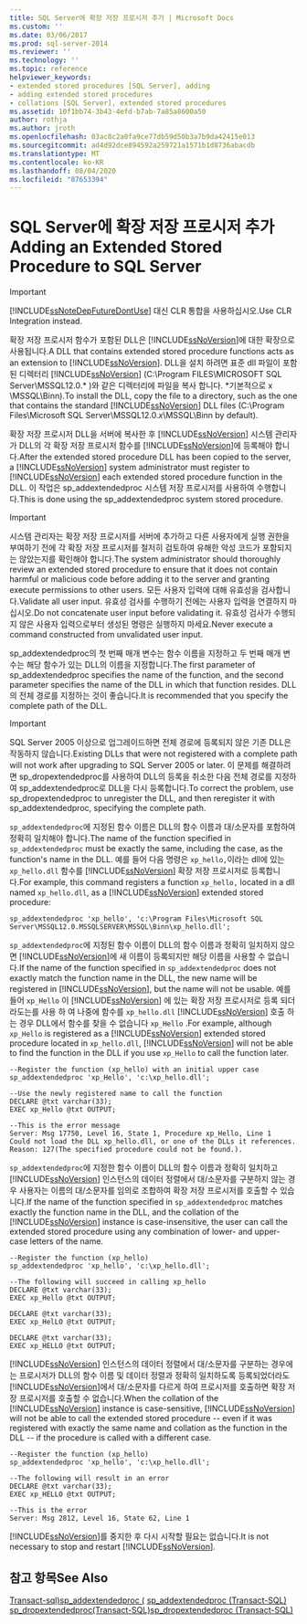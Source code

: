 ```yaml
---
title: SQL Server에 확장 저장 프로시저 추가 | Microsoft Docs
ms.custom: ''
ms.date: 03/06/2017
ms.prod: sql-server-2014
ms.reviewer: ''
ms.technology: ''
ms.topic: reference
helpviewer_keywords:
- extended stored procedures [SQL Server], adding
- adding extended stored procedures
- collations [SQL Server], extended stored procedures
ms.assetid: 10f1bb74-3b43-4efd-b7ab-7a85a8600a50
author: rothja
ms.author: jroth
ms.openlocfilehash: 03ac8c2a0fa9ce77db59d50b3a7b9da42415e013
ms.sourcegitcommit: ad4d92dce894592a259721a1571b1d8736abacdb
ms.translationtype: MT
ms.contentlocale: ko-KR
ms.lasthandoff: 08/04/2020
ms.locfileid: "87653394"
---
```

# <a name="adding-an-extended-stored-procedure-to-sql-server"></a><span data-ttu-id="826a2-102">SQL Server에 확장 저장 프로시저 추가</span><span class="sxs-lookup"><span data-stu-id="826a2-102">Adding an Extended Stored Procedure to SQL Server</span></span>
    
> [!IMPORTANT]  
>  [!INCLUDE[ssNoteDepFutureDontUse](../../includes/ssnotedepfuturedontuse-md.md)] <span data-ttu-id="826a2-103">대신 CLR 통합을 사용하십시오.</span><span class="sxs-lookup"><span data-stu-id="826a2-103">Use CLR Integration instead.</span></span>  
  
 <span data-ttu-id="826a2-104">확장 저장 프로시저 함수가 포함된 DLL은 [!INCLUDE[ssNoVersion](../../includes/ssnoversion-md.md)]에 대한 확장으로 사용됩니다.</span><span class="sxs-lookup"><span data-stu-id="826a2-104">A DLL that contains extended stored procedure functions acts as an extension to [!INCLUDE[ssNoVersion](../../includes/ssnoversion-md.md)].</span></span> <span data-ttu-id="826a2-105">DLL을 설치 하려면 표준 dll 파일이 포함 된 디렉터리 [!INCLUDE[ssNoVersion](../../includes/ssnoversion-md.md)] (C:\Program FILES\MICROSOFT SQL Server\MSSQL12.0.\* )와 같은 디렉터리에 파일을 복사 합니다. \*기본적으로 x \MSSQL\Binn).</span><span class="sxs-lookup"><span data-stu-id="826a2-105">To install the DLL, copy the file to a directory, such as the one that contains the standard [!INCLUDE[ssNoVersion](../../includes/ssnoversion-md.md)] DLL files (C:\Program Files\Microsoft SQL Server\MSSQL12.0.*x*\MSSQL\Binn by default).</span></span>  
  
 <span data-ttu-id="826a2-106">확장 저장 프로시저 DLL을 서버에 복사한 후 [!INCLUDE[ssNoVersion](../../includes/ssnoversion-md.md)] 시스템 관리자가 DLL의 각 확장 저장 프로시저 함수를 [!INCLUDE[ssNoVersion](../../includes/ssnoversion-md.md)]에 등록해야 합니다.</span><span class="sxs-lookup"><span data-stu-id="826a2-106">After the extended stored procedure DLL has been copied to the server, a [!INCLUDE[ssNoVersion](../../includes/ssnoversion-md.md)] system administrator must register to [!INCLUDE[ssNoVersion](../../includes/ssnoversion-md.md)] each extended stored procedure function in the DLL.</span></span> <span data-ttu-id="826a2-107">이 작업은 sp_addextendedproc 시스템 저장 프로시저를 사용하여 수행합니다.</span><span class="sxs-lookup"><span data-stu-id="826a2-107">This is done using the sp_addextendedproc system stored procedure.</span></span>  
  
> [!IMPORTANT]  
>  <span data-ttu-id="826a2-108">시스템 관리자는 확장 저장 프로시저를 서버에 추가하고 다른 사용자에게 실행 권한을 부여하기 전에 각 확장 저장 프로시저를 철저히 검토하여 유해한 악성 코드가 포함되지는 않았는지를 확인해야 합니다.</span><span class="sxs-lookup"><span data-stu-id="826a2-108">The system administrator should thoroughly review an extended stored procedure to ensure that it does not contain harmful or malicious code before adding it to the server and granting execute permissions to other users.</span></span>  <span data-ttu-id="826a2-109">모든 사용자 입력에 대해 유효성을 검사합니다.</span><span class="sxs-lookup"><span data-stu-id="826a2-109">Validate all user input.</span></span> <span data-ttu-id="826a2-110">유효성 검사를 수행하기 전에는 사용자 입력을 연결하지 마십시오.</span><span class="sxs-lookup"><span data-stu-id="826a2-110">Do not concatenate user input before validating it.</span></span> <span data-ttu-id="826a2-111">유효성 검사가 수행되지 않은 사용자 입력으로부터 생성된 명령은 실행하지 마세요.</span><span class="sxs-lookup"><span data-stu-id="826a2-111">Never execute a command constructed from unvalidated user input.</span></span>  
  
 <span data-ttu-id="826a2-112">sp_addextendedproc의 첫 번째 매개 변수는 함수 이름을 지정하고 두 번째 매개 변수는 해당 함수가 있는 DLL의 이름을 지정합니다.</span><span class="sxs-lookup"><span data-stu-id="826a2-112">The first parameter of sp_addextendedproc specifies the name of the function, and the second parameter specifies the name of the DLL in which that function resides.</span></span> <span data-ttu-id="826a2-113">DLL의 전체 경로를 지정하는 것이 좋습니다.</span><span class="sxs-lookup"><span data-stu-id="826a2-113">It is recommended that you specify the complete path of the DLL.</span></span>  
  
> [!IMPORTANT]  
>  <span data-ttu-id="826a2-114">SQL Server 2005 이상으로 업그레이드하면 전체 경로에 등록되지 않은 기존 DLL은 작동하지 않습니다.</span><span class="sxs-lookup"><span data-stu-id="826a2-114">Existing DLLs that were not registered with a complete path will not work after upgrading to SQL Server 2005 or later.</span></span> <span data-ttu-id="826a2-115">이 문제를 해결하려면 sp_dropextendedproc를 사용하여 DLL의 등록을 취소한 다음 전체 경로를 지정하여 sp_addextendedproc로 DLL을 다시 등록합니다.</span><span class="sxs-lookup"><span data-stu-id="826a2-115">To correct the problem, use sp_dropextendedproc to unregister the DLL, and then reregister it with sp_addextendedproc, specifying the complete path.</span></span>  
  
 <span data-ttu-id="826a2-116">`sp_addextendedproc`에 지정된 함수 이름은 DLL의 함수 이름과 대/소문자를 포함하여 정확히 일치해야 합니다.</span><span class="sxs-lookup"><span data-stu-id="826a2-116">The name of the function specified in `sp_addextendedproc` must be exactly the same, including the case, as the function's name in the DLL.</span></span> <span data-ttu-id="826a2-117">예를 들어 다음 명령은 `xp_hello,`이라는 dll에 있는 `xp_hello.dll` 함수를 [!INCLUDE[ssNoVersion](../../includes/ssnoversion-md.md)] 확장 저장 프로시저로 등록합니다.</span><span class="sxs-lookup"><span data-stu-id="826a2-117">For example, this command registers a function `xp_hello,` located in a dll named `xp_hello.dll`, as a [!INCLUDE[ssNoVersion](../../includes/ssnoversion-md.md)] extended stored procedure:</span></span>  
  
```  
sp_addextendedproc 'xp_hello', 'c:\Program Files\Microsoft SQL Server\MSSQL12.0.MSSQLSERVER\MSSQL\Binn\xp_hello.dll';  
```  
  
 <span data-ttu-id="826a2-118">`sp_addextendedproc`에 지정된 함수 이름이 DLL의 함수 이름과 정확히 일치하지 않으면 [!INCLUDE[ssNoVersion](../../includes/ssnoversion-md.md)]에 새 이름이 등록되지만 해당 이름을 사용할 수 없습니다.</span><span class="sxs-lookup"><span data-stu-id="826a2-118">If the name of the function specified in `sp_addextendedproc` does not exactly match the function name in the DLL, the new name will be registered in [!INCLUDE[ssNoVersion](../../includes/ssnoversion-md.md)], but the name will not be usable.</span></span> <span data-ttu-id="826a2-119">예를 들어 `xp_Hello` 이 [!INCLUDE[ssNoVersion](../../includes/ssnoversion-md.md)] 에 있는 확장 저장 프로시저로 등록 되더라도는를 사용 하 여 나중에 함수를 `xp_hello.dll` [!INCLUDE[ssNoVersion](../../includes/ssnoversion-md.md)] 호출 하는 경우 DLL에서 함수를 찾을 수 없습니다 `xp_Hello` .</span><span class="sxs-lookup"><span data-stu-id="826a2-119">For example, although `xp_Hello` is registered as a [!INCLUDE[ssNoVersion](../../includes/ssnoversion-md.md)] extended stored procedure located in `xp_hello.dll`, [!INCLUDE[ssNoVersion](../../includes/ssnoversion-md.md)] will not be able to find the function in the DLL if you use `xp_Hello` to call the function later.</span></span>  
  
```  
--Register the function (xp_hello) with an initial upper case  
sp_addextendedproc 'xp_Hello', 'c:\xp_hello.dll';  
  
--Use the newly registered name to call the function  
DECLARE @txt varchar(33);  
EXEC xp_Hello @txt OUTPUT;  
  
--This is the error message  
Server: Msg 17750, Level 16, State 1, Procedure xp_Hello, Line 1  
Could not load the DLL xp_hello.dll, or one of the DLLs it references. Reason: 127(The specified procedure could not be found.).  
```  
  
 <span data-ttu-id="826a2-120">`sp_addextendedproc`에 지정한 함수 이름이 DLL의 함수 이름과 정확히 일치하고 [!INCLUDE[ssNoVersion](../../includes/ssnoversion-md.md)] 인스턴스의 데이터 정렬에서 대/소문자를 구분하지 않는 경우 사용자는 이름의 대/소문자를 임의로 조합하여 확장 저장 프로시저를 호출할 수 있습니다.</span><span class="sxs-lookup"><span data-stu-id="826a2-120">If the name of the function specified in `sp_addextendedproc` matches exactly the function name in the DLL, and the collation of the [!INCLUDE[ssNoVersion](../../includes/ssnoversion-md.md)] instance is case-insensitive, the user can call the extended stored procedure using any combination of lower- and upper-case letters of the name.</span></span>  
  
```  
--Register the function (xp_hello)  
sp_addextendedproc 'xp_hello', 'c:\xp_hello.dll';  
  
--The following will succeed in calling xp_hello  
DECLARE @txt varchar(33);  
EXEC xp_Hello @txt OUTPUT;  
  
DECLARE @txt varchar(33);  
EXEC xp_HelLO @txt OUTPUT;  
  
DECLARE @txt varchar(33);  
EXEC xp_HELLO @txt OUTPUT;  
```  
  
 <span data-ttu-id="826a2-121">[!INCLUDE[ssNoVersion](../../includes/ssnoversion-md.md)] 인스턴스의 데이터 정렬에서 대/소문자를 구분하는 경우에는 프로시저가 DLL의 함수 이름 및 데이터 정렬과 정확히 일치하도록 등록되었더라도 [!INCLUDE[ssNoVersion](../../includes/ssnoversion-md.md)]에서 대/소문자를 다르게 하여 프로시저를 호출하면 확장 저장 프로시저를 호출할 수 없습니다.</span><span class="sxs-lookup"><span data-stu-id="826a2-121">When the collation of the [!INCLUDE[ssNoVersion](../../includes/ssnoversion-md.md)] instance is case-sensitive, [!INCLUDE[ssNoVersion](../../includes/ssnoversion-md.md)] will not be able to call the extended stored procedure -- even if it was registered with exactly the same name and collation as the function in the DLL -- if the procedure is called with a different case.</span></span>  
  
```  
--Register the function (xp_hello)  
sp_addextendedproc 'xp_hello', 'c:\xp_hello.dll';  
  
--The following will result in an error  
DECLARE @txt varchar(33);  
EXEC xp_HELLO @txt OUTPUT;  
  
--This is the error  
Server: Msg 2812, Level 16, State 62, Line 1  
```  
  
 <span data-ttu-id="826a2-122">[!INCLUDE[ssNoVersion](../../includes/ssnoversion-md.md)]를 중지한 후 다시 시작할 필요는 없습니다.</span><span class="sxs-lookup"><span data-stu-id="826a2-122">It is not necessary to stop and restart [!INCLUDE[ssNoVersion](../../includes/ssnoversion-md.md)].</span></span>  
  
## <a name="see-also"></a><span data-ttu-id="826a2-123">참고 항목</span><span class="sxs-lookup"><span data-stu-id="826a2-123">See Also</span></span>  
 <span data-ttu-id="826a2-124">[Transact-sql&#41;sp_addextendedproc &#40;](/sql/relational-databases/system-stored-procedures/sp-addextendedproc-transact-sql) </span><span class="sxs-lookup"><span data-stu-id="826a2-124">[sp_addextendedproc &#40;Transact-SQL&#41;](/sql/relational-databases/system-stored-procedures/sp-addextendedproc-transact-sql) </span></span>  
 [<span data-ttu-id="826a2-125">sp_dropextendedproc&#40;Transact-SQL&#41;</span><span class="sxs-lookup"><span data-stu-id="826a2-125">sp_dropextendedproc &#40;Transact-SQL&#41;</span></span>](/sql/relational-databases/system-stored-procedures/sp-dropextendedproc-transact-sql)  
  
  
